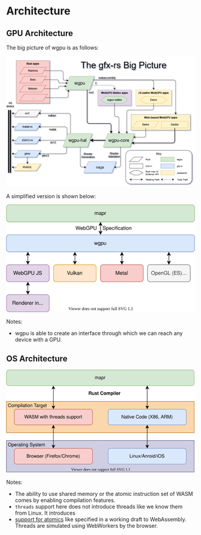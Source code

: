 # Architecture


## GPU Architecture

The big picture of wgpu is as follows:

![](https://raw.githubusercontent.com/gfx-rs/wgpu/8f02b73655aff641361822a8ac0347fc47622b49/etc/big-picture.png)

A simplified version is shown below:

![](./figures/gpu-stack.drawio.svg)

Notes:
* wgpu is able to create an interface through which we can reach any device with a GPU.

## OS Architecture

![](./figures/os-stack.drawio.svg)

Notes:
* The ability to use shared memory or the atomic instruction set of WASM comes by enabling compilation features.
* `threads` support here does not introduce threads like we know them from Linux. It introduces 
* [support for atomics](https://github.com/WebAssembly/threads/blob/main/proposals/threads/Overview.md) like
  specified in a working draft to WebAssembly. Threads are simulated using WebWorkers by the browser.
